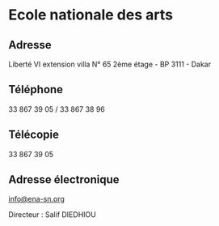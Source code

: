 # Ecole nationale des arts

**Adresse**
-----------

Liberté VI extension villa N° 65 2ème étage - BP 3111 - Dakar

**Téléphone**
-------------

33 867 39 05 / 33 867 38 96

**Télécopie**
-------------

33 867 39 05

**Adresse électronique**
------------------------

[info@ena-sn.org](../../../services/infoena-snorg.md)

Directeur : Salif DIEDHIOU